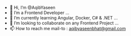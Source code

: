 - 👋 Hi, I’m @AqibYaseen
- 👀 I’m a Frontend Developer ...
- 🌱 I’m currently learning Angular, Docker, C# & .NET ...
- 💞️ I’m looking to collaborate on any Frontend Project ...
- 📫 How to reach me mail-to : aqibyaseenbhat@gmail.com


<!---
AqibYaseen/AqibYaseen is a ✨ special ✨ repository because its `README.md` (this file) appears on your GitHub profile.
You can click the Preview link to take a look at your changes.
--->

